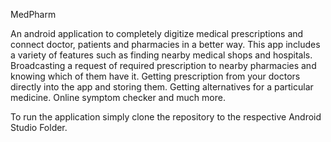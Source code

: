 MedPharm

An android application to completely digitize medical prescriptions and connect doctor, patients and pharmacies in a better way. This app includes a variety of features such as finding nearby medical shops and hospitals. Broadcasting a request of required prescription to nearby pharmacies and knowing which of them have it. Getting prescription from your doctors directly into the app and storing them. Getting alternatives for a particular medicine. Online symptom checker and much more.

To run the application simply clone the repository to the respective Android Studio Folder.
